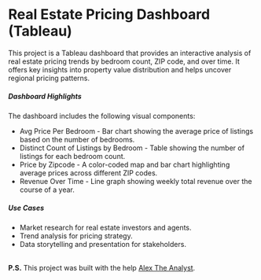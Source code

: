 # Real Estate Pricing Dashboard (Tableau)
This project is a Tableau dashboard that provides an interactive analysis of real estate pricing trends by bedroom count, ZIP code, and over time. It offers key insights into property value distribution and helps uncover regional pricing patterns.

##### Dashboard Highlights
The dashboard includes the following visual components:
  * Avg Price Per Bedroom - Bar chart showing the average price of listings based on the number of bedrooms.
  * Distinct Count of Listings by Bedroom - Table showing the number of listings for each bedroom count.
  * Price by Zipcode - A color-coded map and bar chart highlighting average prices across different ZIP codes.
  * Revenue Over Time - Line graph showing weekly total revenue over the course of a year.

##### Use Cases
  * Market research for real estate investors and agents.
  * Trend analysis for pricing strategy.
  * Data storytelling and presentation for stakeholders.<br><br>

**P.S.** This project was built with the help [Alex The Analyst](https://www.youtube.com/@AlexTheAnalyst).
